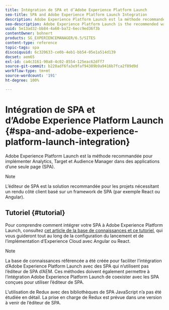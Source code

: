 ```yaml
---
title: Intégration de SPA et d’Adobe Experience Platform Launch
seo-title: SPA and Adobe Experience Platform Launch Integration
description: Adobe Experience Platform Launch est la méthode recommandée pour implémenter Analytics, Target et Audience Manager dans des SPA.
seo-description: Adobe Experience Platform Launch is the recommended way to implement Analytics, Target, and Audience Manager within SPAs.
uuid: 5e13ad32-bb84-4a60-ba72-6ecc9ed36f3b
contentOwner: bohnert
products: SG_EXPERIENCEMANAGER/6.5/SITES
content-type: reference
topic-tags: spa
discoiquuid: 6c320633-ce0b-4eb1-bb54-05e1a514d139
docset: aem65
exl-id: ca4c3161-90a8-4c02-8554-125eac62dff7
source-git-commit: b220adf6fa3e9faf94389b9a9416b7fca2f89d9d
workflow-type: tm+mt
source-wordcount: '191'
ht-degree: 100%

---
```


# Intégration de SPA et d’Adobe Experience Platform Launch{#spa-and-adobe-experience-platform-launch-integration}

Adobe Experience Platform Launch est la méthode recommandée pour implémenter Analytics, Target et Audience Manager dans des applications d’une seule page (SPA).

>[!NOTE]
>
>L’éditeur de SPA est la solution recommandée pour les projets nécessitant un rendu côté client basé sur un framework de SPA (par exemple React ou Angular).

## Tutoriel {#tutorial}

Pour comprendre comment intégrer votre SPA à Adobe Experience Platform Launch, consultez [cet article de la base de connaissances et ce tutoriel](https://helpx.adobe.com/fr/experience-manager/kt/integration/using/launch-reference-architecture-SPA-tutorial-implement.html), qui vous guideront tout au long de la configuration du lancement et de l’implémentation d’Experience Cloud avec Angular ou React.

>[!NOTE]
>
>La base de connaissances référencée a été créée pour faciliter l’intégration d’Adobe Experience Platform Launch avec des SPA qui n’utilisent pas l’éditeur de SPA d’AEM. Ces méthodes doivent également permettre à l’intégration Adobe Experience Platform Launch de coexister avec les SPA conçues pour utiliser l’éditeur de SPA.
>
>L’utilisation de Redux avec des bibliothèques de SPA JavaScript n’a pas été étudiée en détail. La prise en charge de Redux est prévue dans une version à venir de l’éditeur de SPA.

